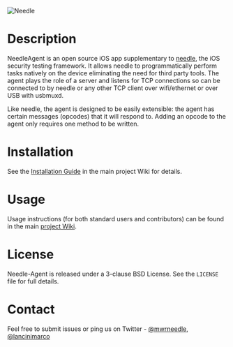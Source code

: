 ![Needle](https://labs.mwrinfosecurity.com/assets/needle-logo-blue.jpg)


# Description

NeedleAgent is an open source iOS app supplementary to [needle](https://github.com/mwrlabs/needle), the iOS security testing framework. It allows needle to programmatically perform tasks natively on the device eliminating the need for third party tools. The agent plays the role of a server and listens for TCP connections so can be connected to by needle or any other TCP client over wifi/ethernet or over USB with usbmuxd.

Like needle, the agent is designed to be easily extensible: the agent has certain messages (opcodes) that it will respond to.
Adding an opcode to the agent only requires one method to be written.


# Installation

See the [Installation Guide](https://github.com/mwrlabs/needle/wiki/Installation-Guide) in the main project Wiki for details.


# Usage

Usage instructions (for both standard users and contributors) can be found in the main [project Wiki](https://github.com/mwrlabs/needle/wiki).


# License

Needle-Agent is released under a 3-clause BSD License. See the `LICENSE` file for full details.


# Contact

Feel free to submit issues or ping us on Twitter - [@mwrneedle](https://twitter.com/mwrneedle), [@lancinimarco](https://twitter.com/lancinimarco)